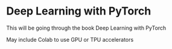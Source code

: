 # Deep Learning with PyTorch

This will be going through the book Deep Learning with PyTorch

May include Colab to use GPU or TPU accelerators
